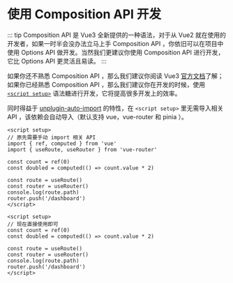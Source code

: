 # 使用 Composition API 开发

::: tip
Composition API 是 Vue3 全新提供的一种语法，对于从 Vue2 就在使用的开发者，如果一时半会没办法立马上手 Composition API ，你依旧可以在项目中使用 Options API 做开发。当然我们更建议你使用 Composition API 进行开发，它比 Options API 更灵活且易读。
:::

如果你还不熟悉 Composition API ，那么我们建议你阅读 Vue3 [官方文档](https://v3.cn.vuejs.org/guide/composition-api-introduction.html)了解；如果你已经熟悉 Composition API ，那么我们建议你在开发的时候，使用 [`<script setup>`](https://v3.cn.vuejs.org/api/sfc-script-setup.html) 语法糖进行开发，它将提高很多开发上的效率。

同时得益于 [unplugin-auto-import](https://github.com/antfu/unplugin-auto-import) 的特性，在 `<script setup>` 里无需导入相关 API ，该依赖会自动导入（默认支持 vue，vue-router 和 pinia ）。

```vue {3-4}
<script setup>
// 原先需要手动 import 相关 API
import { ref, computed } from 'vue'
import { useRoute, useRouter } from 'vue-router'

const count = ref(0)
const doubled = computed(() => count.value * 2)

const route = useRoute()
const router = useRouter()
console.log(route.path)
router.push('/dashboard')
</script>
```

```vue
<script setup>
// 现在直接使用即可
const count = ref(0)
const doubled = computed(() => count.value * 2)

const route = useRoute()
const router = useRouter()
console.log(route.path)
router.push('/dashboard')
</script>
```